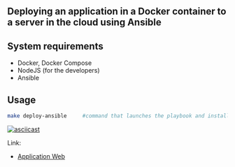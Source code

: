 ## Deploying an application in a Docker container to a server in the cloud using Ansible


## System requirements
- Docker, Docker Compose
- NodeJS (for the developers)
- Ansible


## Usage

```bash
make deploy-ansible     #command that launches the playbook and installs the application on the server
```

[![asciicast](https://asciinema.org/a/u2E71A7DZOJDQoxmIuBDJmbcz.svg)](https://asciinema.org/a/u2E71A7DZOJDQoxmIuBDJmbcz)




Link:
- [Application Web](www.macnoob.fun)
